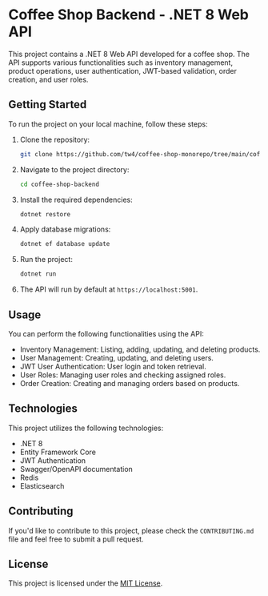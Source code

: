 # Coffee Shop Backend - .NET 8 Web API

This project contains a .NET 8 Web API developed for a coffee shop. The API supports various functionalities such as inventory management, product operations, user authentication, JWT-based validation, order creation, and user roles.

## Getting Started

To run the project on your local machine, follow these steps:

1. Clone the repository:
    ```bash
    git clone https://github.com/tw4/coffee-shop-monorepo/tree/main/coffee-shop-backend
    ```
2. Navigate to the project directory:
    ```bash
    cd coffee-shop-backend
    ```
3. Install the required dependencies:
    ```bash
    dotnet restore
    ```
4. Apply database migrations:
    ```bash
    dotnet ef database update
    ```
5. Run the project:
    ```bash
    dotnet run
    ```
6. The API will run by default at `https://localhost:5001`.

## Usage

You can perform the following functionalities using the API:

- Inventory Management: Listing, adding, updating, and deleting products.
- User Management: Creating, updating, and deleting users.
- JWT User Authentication: User login and token retrieval.
- User Roles: Managing user roles and checking assigned roles.
- Order Creation: Creating and managing orders based on products.

## Technologies

This project utilizes the following technologies:

- .NET 8
- Entity Framework Core
- JWT Authentication
- Swagger/OpenAPI documentation
- Redis
- Elasticsearch

## Contributing

If you'd like to contribute to this project, please check the `CONTRIBUTING.md` file and feel free to submit a pull request.

## License

This project is licensed under the [MIT License](LICENSE).
